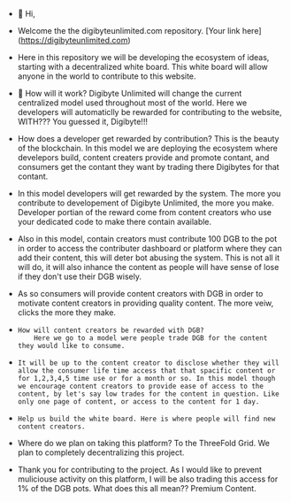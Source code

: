 - 👋 Hi, 
-   Welcome the the digibyteunlimited.com repository. [Your link here] (https://digibyteunlimited.com)

-   Here in this repository we will be developing the ecosystem of ideas, starting with a decentralized white board. This white board will allow anyone in the world to contribute to this website.

- 🌱 How will it work?
        Digibyte Unlimited will change the current centralized model used throughout most of the world. Here we developers will automaticlly be rewarded for contributing to the website, WITH??? You guessed it, Digibyte!!!
        
-    How does a developer get rewarded by contribution? This is the beauty of the blockchain. In this model we are deploying the ecosystem where develepors build, content creaters provide and promote contant, and consumers get the contant they want by trading there Digibytes for that contant. 

-    In this model developers will get rewarded by the system. The more you contribute to developement of Digibyte Unlimited, the more you make. Developer portian of the reward come from content creators who use your dedicated code to make there contain available. 

-    Also in this model, contain creators must contribute 100 DGB to the pot in order to access the contributer dashboard or platform where they can add their content, this will deter bot abusing the system. This is not all it will do, it will also inhance the content as people will have sense of lose if they don't use their DGB wisely.

-    As so consumers will provide content creators with DGB in order to motivate content creators in providing quality content. The more veiw, clicks the more they make.

-     How will content creators be rewarded with DGB?
          Here we go to a model were people trade DGB for the content they would like to consume.
          
-     It will be up to the content creator to disclose whether they will allow the consumer life time access that that spacific content or for 1,2,3,4,5 time use or for a month or so. In this model though we encourage content creators to provide ease of access to the content, by let's say low trades for the content in question. Like only one page of content, or access to the content for 1 day. 

-     Help us build the white board. Here is where people will find new content creators. 

- Where do we plan on taking this platform?
               To the ThreeFold Grid. We plan to completely decentralizing this project. 
               
- Thank you for contributing to the project. As I would like to prevent muliciouse activity on this platform, I will be also trading this access for 1% of the DGB pots. What does this all mean??
                Premium Content.
   
<!---
dgbU/dgbU is a ✨ special ✨ repository because its `README.md` (this file) appears on your GitHub profile.
You can click the Preview link to take a look at your changes.
--->
